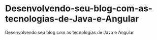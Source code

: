 # Desenvolvendo-seu-blog-com-as-tecnologias-de-Java-e-Angular
Desenvolvendo seu blog com as tecnologias de Java e Angular
